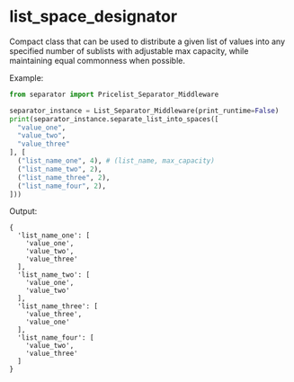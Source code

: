 # list_space_designator

Compact class that can be used to distribute a given list of values into any specified number of sublists with adjustable max capacity, while maintaining equal commonness when possible.

Example:
```py
from separator import Pricelist_Separator_Middleware

separator_instance = List_Separator_Middleware(print_runtime=False)
print(separator_instance.separate_list_into_spaces([
  "value_one",
  "value_two",
  "value_three"
], [
  ("list_name_one", 4), # (list_name, max_capacity)
  ("list_name_two", 2),
  ("list_name_three", 2),
  ("list_name_four", 2),
]))
```
Output:
```
{
  'list_name_one': [
    'value_one',
    'value_two',
    'value_three'
  ],
  'list_name_two': [
    'value_one',
    'value_two'
  ],
  'list_name_three': [
    'value_three',
    'value_one'
  ],
  'list_name_four': [
    'value_two',
    'value_three'
  ]
}
```
